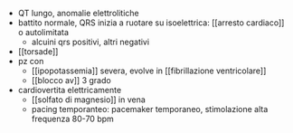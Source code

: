 - QT lungo, anomalie elettrolitiche
- battito normale, QRS inizia a ruotare su isoelettrica: [[arresto cardiaco]] o autolimitata
	- alcuini qrs positivi, altri negativi
- [[torsade]]
- pz con
	- [[ipopotassemia]] severa, evolve in [[fibrillazione ventricolare]]
	- [[blocco av]] 3 grado
- cardiovertita elettricamente
	- [[solfato di magnesio]] in vena
	- pacing temporanteo: pacemaker temporaneo, stimolazione alta frequenza 80-70 bpm